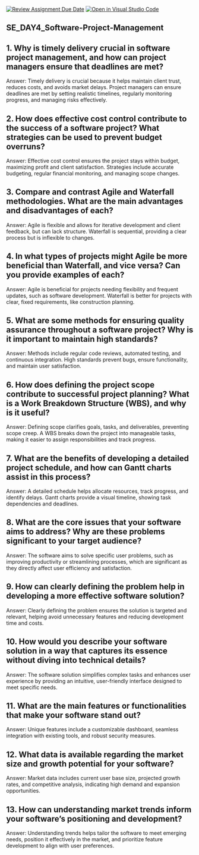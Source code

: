 [![Review Assignment Due Date](https://classroom.github.com/assets/deadline-readme-button-22041afd0340ce965d47ae6ef1cefeee28c7c493a6346c4f15d667ab976d596c.svg)](https://classroom.github.com/a/9pw6JKcu)
[![Open in Visual Studio Code](https://classroom.github.com/assets/open-in-vscode-2e0aaae1b6195c2367325f4f02e2d04e9abb55f0b24a779b69b11b9e10269abc.svg)](https://classroom.github.com/online_ide?assignment_repo_id=15693631&assignment_repo_type=AssignmentRepo)
## SE_DAY4_Software-Project-Management

## 1. Why is timely delivery crucial in software project management, and how can project managers ensure that deadlines are met?

Answer: Timely delivery is crucial because it helps maintain client trust, reduces costs, and avoids market delays. Project managers can ensure deadlines are met by setting realistic timelines, regularly monitoring progress, and managing risks effectively.

## 2. How does effective cost control contribute to the success of a software project? What strategies can be used to prevent budget overruns?

Answer: Effective cost control ensures the project stays within budget, maximizing profit and client satisfaction. Strategies include accurate budgeting, regular financial monitoring, and managing scope changes.

## 3. Compare and contrast Agile and Waterfall methodologies. What are the main advantages and disadvantages of each?

Answer: Agile is flexible and allows for iterative development and client feedback, but can lack structure. Waterfall is sequential, providing a clear process but is inflexible to changes.

## 4. In what types of projects might Agile be more beneficial than Waterfall, and vice versa? Can you provide examples of each?

Answer: Agile is beneficial for projects needing flexibility and frequent updates, such as software development. Waterfall is better for projects with clear, fixed requirements, like construction planning.

## 5. What are some methods for ensuring quality assurance throughout a software project? Why is it important to maintain high standards?

Answer: Methods include regular code reviews, automated testing, and continuous integration. High standards prevent bugs, ensure functionality, and maintain user satisfaction.

## 6. How does defining the project scope contribute to successful project planning? What is a Work Breakdown Structure (WBS), and why is it useful?

Answer: Defining scope clarifies goals, tasks, and deliverables, preventing scope creep. A WBS breaks down the project into manageable tasks, making it easier to assign responsibilities and track progress.

## 7. What are the benefits of developing a detailed project schedule, and how can Gantt charts assist in this process?

Answer: A detailed schedule helps allocate resources, track progress, and identify delays. Gantt charts provide a visual timeline, showing task dependencies and deadlines.

## 8. What are the core issues that your software aims to address? Why are these problems significant to your target audience?

Answer: The software aims to solve specific user problems, such as improving productivity or streamlining processes, which are significant as they directly affect user efficiency and satisfaction.

## 9. How can clearly defining the problem help in developing a more effective software solution?

Answer: Clearly defining the problem ensures the solution is targeted and relevant, helping avoid unnecessary features and reducing development time and costs.

## 10. How would you describe your software solution in a way that captures its essence without diving into technical details?

Answer: The software solution simplifies complex tasks and enhances user experience by providing an intuitive, user-friendly interface designed to meet specific needs.

## 11. What are the main features or functionalities that make your software stand out?

Answer: Unique features include a customizable dashboard, seamless integration with existing tools, and robust security measures.

## 12. What data is available regarding the market size and growth potential for your software?

Answer: Market data includes current user base size, projected growth rates, and competitive analysis, indicating high demand and expansion opportunities.

## 13. How can understanding market trends inform your software’s positioning and development?

Answer: Understanding trends helps tailor the software to meet emerging needs, position it effectively in the market, and prioritize feature development to align with user preferences.